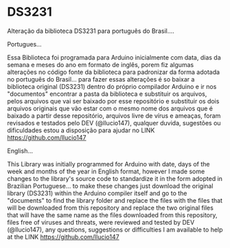 # DS3231
Alteração da biblioteca DS3231 para português do Brasil....

Portugues...

Essa Biblioteca foi programada para Arduino inicialmente com data, dias da semana e meses do ano em formato de inglês,
porem fiz algumas alterações no código fonte da biblioteca para padronizar da forma adotada no português do Brasil...
para fazer essas alterações é so baixar a biblioteca original (DS3231) dentro do próprio compilador Arduino
e ir nos "documentos" encontrar a pasta da biblioteca e substituir os arquivos, 
pelos arquivos que vai ser baixado por esse repositório e substituir os dois arquivos originais
que vão estar com o mesmo nome dos arquivos que é baixado a partir desse repositório,
arquivos livre de vírus e ameaças, foram revisados e testados pelo DEV (@llucio147),
qualquer duvida, sugestões ou dificuldades estou a disposição para ajudar no LINK https://github.com/llucio147

English...

This Library was initially programmed for Arduino with date, days of the week and months of the year in English format,
however I made some changes to the library's source code to standardize it in the form adopted in Brazilian Portuguese...
to make these changes just download the original library (DS3231) within the Arduino compiler 
itself and go to the "documents" to find the library folder and replace the files with the files that will be downloaded
from this repository and replace the two original files that will have the same name as the files downloaded from this repository,
files free of viruses and threats, were reviewed and tested by DEV (@llucio147), any questions, 
suggestions or difficulties I am available to help at the LINK https://github.com/llucio147
